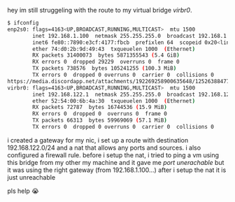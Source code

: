 hey im still struggeling with the route to my virtual bridge *virbr0*.
```bash
$ ifconfig
enp2s0: flags=4163<UP,BROADCAST,RUNNING,MULTICAST>  mtu 1500
        inet 192.168.1.100  netmask 255.255.255.0  broadcast 192.168.1.255
        inet6 fe80::7890:e3cf:4177:fbcb  prefixlen 64  scopeid 0x20<link>
        ether 74:d0:2b:9d:49:43  txqueuelen 1000  (Ethernet)
        RX packets 31400073  bytes 5871355543 (5.4 GiB)
        RX errors 0  dropped 29229  overruns 0  frame 0
        TX packets 738576  bytes 105241255 (100.3 MiB)
        TX errors 0  dropped 0 overruns 0  carrier 0  collisions 0
https://media.discordapp.net/attachments/192269258900635648/1252638847716560987/help.png?ex=6672f256&is=6671a0d6&hm=49cca766a81eaba74db2650d20d4282356dba6855b21ccbfa68d9b8577c78225&=&format=webp&quality=lossless&width=446&height=607
virbr0: flags=4163<UP,BROADCAST,RUNNING,MULTICAST>  mtu 1500
        inet 192.168.122.1  netmask 255.255.255.0  broadcast 192.168.122.255
        ether 52:54:00:6b:4a:30  txqueuelen 1000  (Ethernet)
        RX packets 72787  bytes 16744536 (15.9 MiB)
        RX errors 0  dropped 0  overruns 0  frame 0
        TX packets 66313  bytes 59969069 (57.1 MiB)
        TX errors 0  dropped 0 overruns 0  carrier 0  collisions 0
```
i created a gateway for my nic, i set up a route with destination 192.168.122.0/24 and a nat that allows any ports and sources. i also configured a firewall rule.
before i setup the nat, i tried to ping a vm using this bridge from my other my machine and it gave me *port unerachable* but it was using the right gateway (from 192.168.1.100...)
after i setup the nat it is just unreachable

 
pls help :sob:
